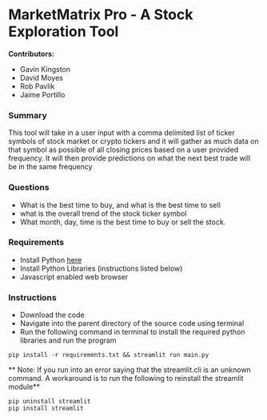 # MarketMatrix Pro - A Stock Exploration Tool

**Contributors:** 
* Gavin Kingston
* David Moyes 
* Rob Pavlik 
* Jaime Portillo 

### Summary
This tool will take in a user input with a comma delimited list of ticker symbols of stock market or crypto tickers and it will gather as much data on that symbol as possible of all closing prices based on a user provided frequency. It will then provide predictions on what the next best trade will be in the same frequency

### Questions
* What is the best time to buy, and what is the best time to sell
* what is the overall trend of the stock ticker symbol
* What month, day, time is the best time to buy or sell the stock. 

### Requirements
* Install Python [here](https://www.python.org/downloads/)
* Install Python Libraries (instructions listed below)
* Javascript enabled web browser

### Instructions
* Download the code
* Navigate into the parent directory of the source code using terminal
* Run the following command in terminal to install the required python libraries and run the program
```
pip install -r requirements.txt && streamlit run main.py
```

** Note: If you run into an error saying that the streamlit.cli is an unknown command. A workaround is to run the following to reinstall the streamlit module**
```
pip uninstall streamlit
pip install streamlit
```

